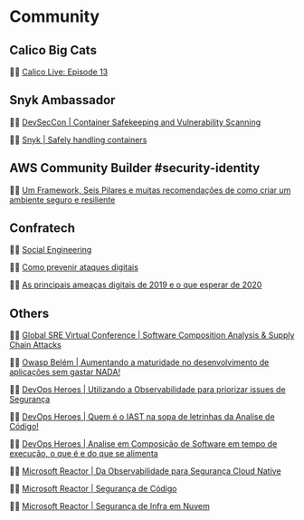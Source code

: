 # Community


## Calico Big Cats
:man_teacher: [Calico Live: Episode 13](https://youtu.be/5NwPlT7jrUY)

## Snyk Ambassador
:man_teacher: [DevSecCon | Container Safekeeping and Vulnerability Scanning](https://youtu.be/zdp4tYD4gvU)

:man_teacher: [Snyk | Safely handling containers](https://snyk.io/blog/safely-handling-containers/)

## AWS Community Builder #security-identity

:man_teacher: [Um Framework, Seis Pilares e muitas recomendações de como criar um ambiente seguro e resiliente](https://www.youtube.com/watch?v=RjkxejOOcqM&list=PLv3L8f6F-z9Ktrr3T7BDu2SbUpjoV59Er&index=6)

## Confratech

:man_teacher: [Social Engineering](https://www.eventbrite.com.br/e/confratech-9a-edicao-fresh-live-market-tickets-65580054709#)

:man_teacher: [Como prevenir ataques digitais](https://youtu.be/mJubkWfQKWQ)

:man_teacher: [As principais ameaças digitais de 2019 e o que esperar de 2020](https://eventostech.com.br/index.php/event/security-by-confratech/)

##  Others

:man_teacher: [Global SRE Virtual Conference | Software Composition Analysis & Supply Chain Attacks](https://www.globalbigdataconference.com/santa-clara/global-sre-virtual-conference/speakers-131.html)

:man_teacher: [Owasp Belém | Aumentando a maturidade no desenvolvimento de aplicações sem gastar NADA!](https://youtu.be/gA8pRTejBnA)

:man_teacher: [DevOps Heroes | Utilizando a Observabilidade para priorizar issues de Segurança](https://youtu.be/za34SrHznTI?si=FhEDC60Yt5hp8BWb)

:man_teacher: [DevOps Heroes | Quem é o IAST na sopa de letrinhas da Analise de Código!](https://youtu.be/-ukXVXsyl-8?si=srUPXkjsbnye5nd1)

:man_teacher: [DevOps Heroes | Analise em Composição de Software em tempo de execução, o que é e do que se alimenta](https://youtu.be/HGOYhe5FWRY?si=5JCiJzLvjmTcNIyu)

:man_teacher: [Microsoft Reactor | Da Observabilidade para Segurança Cloud Native](https://www.youtube.com/live/xBV4JNye4IY?feature=shared)

:man_teacher: [Microsoft Reactor | Segurança de Código](https://www.youtube.com/live/7AHKJs6LJb8?feature=shared)

:man_teacher: [Microsoft Reactor | Segurança de Infra em Nuvem](https://www.youtube.com/live/rTlfCsM1Hj0?si=PnZ9GiB0ubwpB5Ab)
